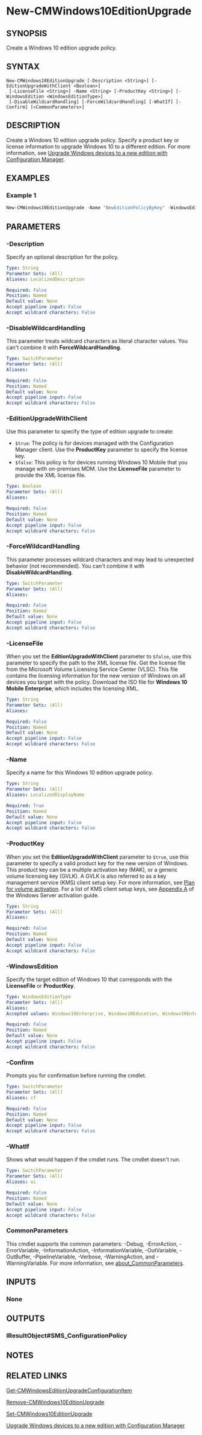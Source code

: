 ﻿---
external help file: AdminUI.PS.dll-Help.xml
Module Name: ConfigurationManager
ms.date: 12/03/2020
online version:
schema: 2.0.0
---

# New-CMWindows10EditionUpgrade

## SYNOPSIS

Create a Windows 10 edition upgrade policy.

## SYNTAX

```
New-CMWindows10EditionUpgrade [-Description <String>] [-EditionUpgradeWithClient <Boolean>]
 [-LicenseFile <String>] -Name <String> [-ProductKey <String>] [-WindowsEdition <WindowsEditionType>]
 [-DisableWildcardHandling] [-ForceWildcardHandling] [-WhatIf] [-Confirm] [<CommonParameters>]
```

## DESCRIPTION

Create a Windows 10 edition upgrade policy. Specify a product key or license information to upgrade Windows 10 to a different edition. For more information, see [Upgrade Windows devices to a new edition with Configuration Manager](/mem/configmgr/compliance/deploy-use/upgrade-windows-version).

## EXAMPLES

### Example 1

```powershell
New-CMWindows10EditionUpgrade -Name "NewEditionPolicyByKey" -WindowsEdition Windows10Enterprise -ProductKey "123ab-cd456-789ef-2j3k4-0ghi1"
```

## PARAMETERS

### -Description

Specify an optional description for the policy.

```yaml
Type: String
Parameter Sets: (All)
Aliases: LocalizedDescription

Required: False
Position: Named
Default value: None
Accept pipeline input: False
Accept wildcard characters: False
```

### -DisableWildcardHandling

This parameter treats wildcard characters as literal character values. You can't combine it with **ForceWildcardHandling**.

```yaml
Type: SwitchParameter
Parameter Sets: (All)
Aliases:

Required: False
Position: Named
Default value: None
Accept pipeline input: False
Accept wildcard characters: False
```

### -EditionUpgradeWithClient

Use this parameter to specify the type of edition upgrade to create:

- `$true`: The policy is for devices managed with the Configuration Manager client. Use the **ProductKey** parameter to specify the license key.
- `$false`: This policy is for devices running Windows 10 Mobile that you manage with on-premises MDM. Use the **LicenseFile** parameter to provide the XML license file.

```yaml
Type: Boolean
Parameter Sets: (All)
Aliases:

Required: False
Position: Named
Default value: None
Accept pipeline input: False
Accept wildcard characters: False
```

### -ForceWildcardHandling

This parameter processes wildcard characters and may lead to unexpected behavior (not recommended). You can't combine it with **DisableWildcardHandling**.

```yaml
Type: SwitchParameter
Parameter Sets: (All)
Aliases:

Required: False
Position: Named
Default value: None
Accept pipeline input: False
Accept wildcard characters: False
```

### -LicenseFile

When you set the **EditionUpgradeWithClient** parameter to `$false`, use this parameter to specify the path to the XML license file. Get the license file from the Microsoft Volume Licensing Service Center (VLSC). This file contains the licensing information for the new version of Windows on all devices you target with the policy. Download the ISO file for **Windows 10 Mobile Enterprise**, which includes the licensing XML.

```yaml
Type: String
Parameter Sets: (All)
Aliases:

Required: False
Position: Named
Default value: None
Accept pipeline input: False
Accept wildcard characters: False
```

### -Name

Specify a name for this Windows 10 edition upgrade policy.

```yaml
Type: String
Parameter Sets: (All)
Aliases: LocalizedDisplayName

Required: True
Position: Named
Default value: None
Accept pipeline input: False
Accept wildcard characters: False
```

### -ProductKey

When you set the **EditionUpgradeWithClient** parameter to `$true`, use this parameter to specify a valid product key for the new version of Windows. This product key can be a multiple activation key (MAK), or a generic volume licensing key (GVLK). A GVLK is also referred to as a key management service (KMS) client setup key. For more information, see [Plan for volume activation](/windows/deployment/volume-activation/plan-for-volume-activation-client). For a list of KMS client setup keys, see [Appendix A](/windows-server/get-started/kmsclientkeys) of the Windows Server activation guide.

```yaml
Type: String
Parameter Sets: (All)
Aliases:

Required: False
Position: Named
Default value: None
Accept pipeline input: False
Accept wildcard characters: False
```

### -WindowsEdition

Specify the target edition of Windows 10 that corresponds with the **LicenseFile** or **ProductKey**.

```yaml
Type: WindowsEditionType
Parameter Sets: (All)
Aliases:
Accepted values: Windows10Enterprise, Windows10Education, Windows10EnterpriseN, Windows10EducationN, WindowsPhone10, HolographicEnterprise

Required: False
Position: Named
Default value: None
Accept pipeline input: False
Accept wildcard characters: False
```

### -Confirm

Prompts you for confirmation before running the cmdlet.

```yaml
Type: SwitchParameter
Parameter Sets: (All)
Aliases: cf

Required: False
Position: Named
Default value: None
Accept pipeline input: False
Accept wildcard characters: False
```

### -WhatIf

Shows what would happen if the cmdlet runs. The cmdlet doesn't run.

```yaml
Type: SwitchParameter
Parameter Sets: (All)
Aliases: wi

Required: False
Position: Named
Default value: None
Accept pipeline input: False
Accept wildcard characters: False
```

### CommonParameters
This cmdlet supports the common parameters: -Debug, -ErrorAction, -ErrorVariable, -InformationAction, -InformationVariable, -OutVariable, -OutBuffer, -PipelineVariable, -Verbose, -WarningAction, and -WarningVariable. For more information, see [about_CommonParameters](http://go.microsoft.com/fwlink/?LinkID=113216).

## INPUTS

### None
## OUTPUTS

### IResultObject#SMS_ConfigurationPolicy
## NOTES

## RELATED LINKS

[Get-CMWindowsEditionUpgradeConfigurationItem](Get-CMWindowsEditionUpgradeConfigurationItem.md)

[Remove-CMWindows10EditionUpgrade](Remove-CMWindows10EditionUpgrade.md)

[Set-CMWindows10EditionUpgrade](Set-CMWindows10EditionUpgrade.md)

[Upgrade Windows devices to a new edition with Configuration Manager](/mem/configmgr/compliance/deploy-use/upgrade-windows-version)

